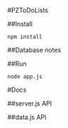 #PZToDoLists

##Install

	npm install

##Database notes

##Run

	node app.js

#Docs

##server.js API

##data.js API